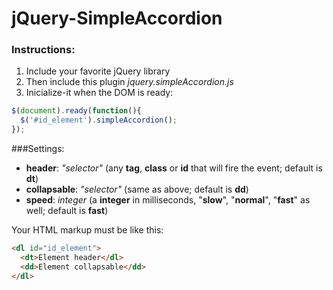 # jQuery-SimpleAccordion

### Instructions:

1.  Include your favorite jQuery library
2.  Then include this plugin _jquery.simpleAccordion.js_
3.  Inicialize-it when the DOM is ready:

```javascript
$(document).ready(function(){
  $('#id_element').simpleAccordion();
});
```

###Settings:

- **header**: _"selector"_ (any **tag**, **class** or **id** that will fire the event; default is **dt**)
- **collapsable**: _"selector"_ (same as above; default is **dd**)
- **speed**: _integer_ (a **integer** in milliseconds, "**slow**", "**normal**", "**fast**" as well; default is **fast**)

Your HTML markup must be like this:

```html
<dl id="id_element">
  <dt>Element header</dl>
  <dd>Element collapsable</dd>
</dl>
````
